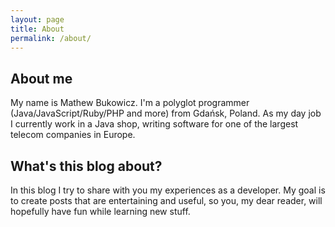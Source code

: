 ```yaml
---
layout: page
title: About
permalink: /about/
---
```


<h2>About me</h2>

<p>My name is Mathew Bukowicz. I'm a polyglot programmer (Java/JavaScript/Ruby/PHP and more) from Gdańsk, Poland. As my day job I currently work in a Java shop, writing software for one of the largest telecom companies in Europe.</p>

<h2>What's this blog about?</h2>

<p>In this blog I try to share with you my experiences as a developer. My goal is to create posts that are entertaining and useful, so you, my dear reader, will hopefully have fun while learning new stuff.</p>